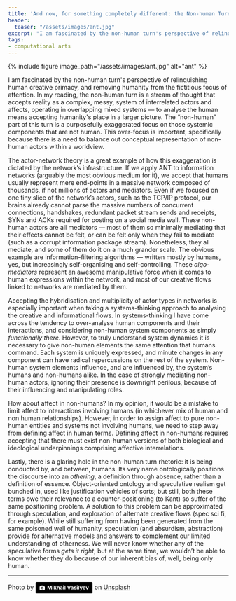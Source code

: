```yaml
---
title: 'And now, for something completely different: the Non-human Turn'
header:
  teaser: "/assets/images/ant.jpg"
excerpt: "I am fascinated by the non-human turn's perspective of relinquishing human creative primacy, and removing humanity from the fictitious focus of attention. In my reading, the non-human turn is a stream of thought that accepts reality as a complex, messy, system of interrelated actors and affects, operating in overlapping mixed systems — to analyse the human means accepting humanity's place in a larger picture. The “non-human” part of this turn is a purposefully exaggerated focus on those systemic components that are not human. This over-focus is important, specifically because there is a need to balance out conceptual representation of non-human actors within a worldview."
tags:
- computational arts
---
```


{% include figure image_path="/assets/images/ant.jpg" alt="ant" %}

I am fascinated by the non-human turn's perspective of relinquishing human creative primacy, and removing humanity from the fictitious focus of attention. In my reading, the non-human turn is a stream of thought that accepts reality as a complex, messy, system of interrelated actors and affects, operating in overlapping mixed systems — to analyse the human means accepting humanity's place in a larger picture. The “non-human” part of this turn is a purposefully exaggerated focus on those systemic components that are not human. This over-focus is important, specifically because there is a need to balance out conceptual representation of non-human actors within a worldview.

The actor-network theory is a great example of how this exaggeration is dictated by the network’s infrastructure. If we apply ANT to information networks (arguably the most obvious medium for it), we accept that humans usually represent mere end-points in a massive network composed of thousands, if not millions of actors and mediators. Even if we focused on one tiny slice of the network’s actors, such as  the TCP/IP protocol, our brains already cannot parse the massive numbers of concurrent connections, handshakes, redundant packet stream sends and receipts, SYNs and ACKs required for posting on a social media wall. These non-human actors are all mediators — most of them so minimally mediating that their effects cannot be felt, or can be felt only when they fail to mediate (such as a corrupt information package stream). Nonetheless, they all mediate, and some of them do it on a much grander scale. The obvious example are information-filtering algorithms — written mostly by humans, yes, but increasingly self-organising and self-controlling. These _algo-mediators_ represent an awesome manipulative force when it comes to human expressions within the network, and most of our creative flows linked to networks are mediated by them.

Accepting the hybridisation and multiplicity of actor types in networks is especially important when taking a systems-thinking approach to analysing the creative and informational flows. In systems-thinking I have come across the tendency to over-analyse human components and their interactions, and considering non-human system components as simply _functionally there_. However, to truly understand system dynamics it is necessary to give non-human elements the same attention that humans command. Each system is uniquely expressed, and minute changes in any component can have radical repercussions on the rest of the system. Non-human system elements influence, and are influenced by, the system’s humans and non-humans alike. In the case of strongly mediating non-human actors, ignoring their presence is downright perilous, because of their influencing and manipulating roles.

How about affect in non-humans? In my opinion, it would be a mistake to limit affect to interactions involving humans (in whichever mix of human and non human relationships). However, in order to assign affect to pure non-human entities and systems not involving humans, we need to step away from defining affect in human terms. Defining affect in non-humans requires accepting that there must exist non-human versions of both biological and ideological underpinnings comprising affective interrelations.

Lastly, there is a glaring hole in the non-human turn rhetoric: it is being conducted by, and between, humans. Its very name ontologically positions the discourse into an _othering_, a definition through absence, rather than a definition of essence. Object-oriented ontology and speculative realism get bunched in, used like justification vehicles of sorts; but still, both these terms owe their relevance to a counter-positioning (to Kant) so suffer of the same positioning problem. A solution to this problem can be approximated through speculation, and exploration of alternate creative flows (spec sci fi, for example). While still suffering from having been generated from the same poisoned well of humanity, speculation (and absurdism, abstraction) provide for alternative models and answers to complement our limited understanding of otherness. We will never know whether any of the speculative forms _gets it right_, but at the same time, we wouldn’t be able to know whether they do because of our inherent bias of, well, being only human.   

---


Photo by <a style="background-color:black;color:white;text-decoration:none;padding:4px 6px;font-family:-apple-system, BlinkMacSystemFont, &quot;San Francisco&quot;, &quot;Helvetica Neue&quot;, Helvetica, Ubuntu, Roboto, Noto, &quot;Segoe UI&quot;, Arial, sans-serif;font-size:12px;font-weight:bold;line-height:1.2;display:inline-block;border-radius:3px;" href="https://unsplash.com/@miklevasilyev?utm_medium=referral&amp;utm_campaign=photographer-credit&amp;utm_content=creditBadge" target="_blank" rel="noopener noreferrer" title="Download free do whatever you want high-resolution photos from Mikhail Vasilyev"><span style="display:inline-block;padding:2px 3px;"><svg xmlns="http://www.w3.org/2000/svg" style="height:12px;width:auto;position:relative;vertical-align:middle;top:-1px;fill:white;" viewBox="0 0 32 32"><title>unsplash-logo</title><path d="M20.8 18.1c0 2.7-2.2 4.8-4.8 4.8s-4.8-2.1-4.8-4.8c0-2.7 2.2-4.8 4.8-4.8 2.7.1 4.8 2.2 4.8 4.8zm11.2-7.4v14.9c0 2.3-1.9 4.3-4.3 4.3h-23.4c-2.4 0-4.3-1.9-4.3-4.3v-15c0-2.3 1.9-4.3 4.3-4.3h3.7l.8-2.3c.4-1.1 1.7-2 2.9-2h8.6c1.2 0 2.5.9 2.9 2l.8 2.4h3.7c2.4 0 4.3 1.9 4.3 4.3zm-8.6 7.5c0-4.1-3.3-7.5-7.5-7.5-4.1 0-7.5 3.4-7.5 7.5s3.3 7.5 7.5 7.5c4.2-.1 7.5-3.4 7.5-7.5z"></path></svg></span><span style="display:inline-block;padding:2px 3px;">Mikhail Vasilyev</span></a> on [Unsplash](https://unsplash.com/photos/Vf1JrKMUS0Q)
